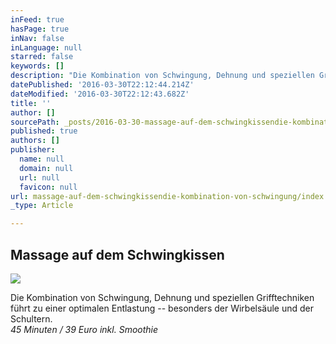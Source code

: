 ```yaml
---
inFeed: true
hasPage: true
inNav: false
inLanguage: null
starred: false
keywords: []
description: "Die Kombination von Schwingung, Dehnung und speziellen Grifftechniken führt zu einer optimalen Entlastung – besonders der Wirbelsäule\_und der Schultern.45 Minuten / 39 Euro inkl. Smoothie"
datePublished: '2016-03-30T22:12:44.214Z'
dateModified: '2016-03-30T22:12:43.682Z'
title: ''
author: []
sourcePath: _posts/2016-03-30-massage-auf-dem-schwingkissendie-kombination-von-schwingung.md
published: true
authors: []
publisher:
  name: null
  domain: null
  url: null
  favicon: null
url: massage-auf-dem-schwingkissendie-kombination-von-schwingung/index.html
_type: Article

---
```

## Massage auf dem Schwingkissen
![](https://the-grid-user-content.s3-us-west-2.amazonaws.com/2f5d5415-245f-4e4a-9f4d-1c1151f32da9.png)

Die Kombination von Schwingung, Dehnung und speziellen Grifftechniken führt zu einer optimalen Entlastung -- besonders der Wirbelsäule und der Schultern.  
_45 Minuten / 39 Euro inkl. Smoothie_